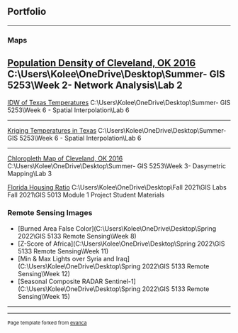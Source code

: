 ## Portfolio

---

### Maps 

[Population Density of Cleveland, OK 2016](/sample_page)
C:\Users\Kolee\OneDrive\Desktop\Summer- GIS 5253\Week 2- Network Analysis\Lab 2
---
[IDW of Texas Temperatures](/pdf/sample_presentation.pdf)
C:\Users\Kolee\OneDrive\Desktop\Summer- GIS 5253\Week 6 - Spatial Interpolation\Lab 6

---
[Kriging Temperatures in Texas](http://example.com/)
C:\Users\Kolee\OneDrive\Desktop\Summer- GIS 5253\Week 6 - Spatial Interpolation\Lab 6

---
[Chloropleth Map of Cleveland, OK 2016](/sample_page)
C:\Users\Kolee\OneDrive\Desktop\Summer- GIS 5253\Week 3- Dasymetric Mapping\Lab 3

[Florida Housing Ratio](/sample_page)
C:\Users\Kolee\OneDrive\Desktop\Fall 2021\GIS Labs Fall 2021\GIS 5013 Module 1 Project Student Materials

### Remote Sensing Images

- [Burned Area False Color](C:\Users\Kolee\OneDrive\Desktop\Spring 2022\GIS 5133 Remote Sensing\Week 8)
- [Z-Score of Africa](C:\Users\Kolee\OneDrive\Desktop\Spring 2022\GIS 5133 Remote Sensing\Week 11)
- [Min & Max Lights over Syria and Iraq](C:\Users\Kolee\OneDrive\Desktop\Spring 2022\GIS 5133 Remote Sensing\Week 12)
- [Seasonal Composite RADAR Sentinel-1](C:\Users\Kolee\OneDrive\Desktop\Spring 2022\GIS 5133 Remote Sensing\Week 15)


---




---
<p style="font-size:11px">Page template forked from <a href="https://github.com/evanca/quick-portfolio">evanca</a></p>
<!-- Remove above link if you don't want to attibute -->
